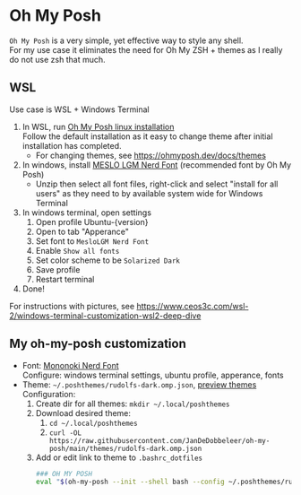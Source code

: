 # Oh My Posh

`Oh My Posh` is a very simple, yet effective way to style any shell.  
For my use case it eliminates the need for Oh My ZSH + themes as I really do not use zsh that much.

## WSL

Use case is WSL + Windows Terminal

1. In WSL, run [Oh My Posh linux installation](https://ohmyposh.dev/docs/installation/linux)  
   Follow the default installation as it easy to change theme after initial installation has completed.  
   - For changing themes, see https://ohmyposh.dev/docs/themes
1. In windows, install [MESLO LGM Nerd Font](https://www.nerdfonts.com/font-downloads) (recommended font by Oh My Posh)
   - Unzip then select all font files, right-click and select "install for all users" as they need to by available system wide for Windows Terminal
1. In windows terminal, open settings
   1. Open profile Ubuntu-{version}
   1. Open to tab "Apperance"
   1. Set font to `MesloLGM Nerd Font`
   1. Enable `Show all fonts`
   1. Set color scheme to be `Solarized Dark` 
   1. Save profile
   1. Restart terminal
1. Done!

For instructions with pictures, see https://www.ceos3c.com/wsl-2/windows-terminal-customization-wsl2-deep-dive


## My oh-my-posh customization

- Font: [Mononoki Nerd Font](https://www.nerdfonts.com/font-downloads)  
  Configure: windows terminal settings, ubuntu profile, apperance, fonts
- Theme: `~/.poshthemes/rudolfs-dark.omp.json`, [preview themes](https://ohmyposh.dev/docs/themes)  
  Configuration:  
  1. Create dir for all themes: `mkdir ~/.local/poshthemes`
  1. Download desired theme:  
     1. `cd ~/.local/poshthemes`
     1. `curl -OL https://raw.githubusercontent.com/JanDeDobbeleer/oh-my-posh/main/themes/rudolfs-dark.omp.json` 
  1. Add or edit link to theme to `.bashrc_dotfiles`
     ```sh
     ### OH MY POSH
     eval "$(oh-my-posh --init --shell bash --config ~/.poshthemes/rudolfs-dark.omp.json)"
     ```




